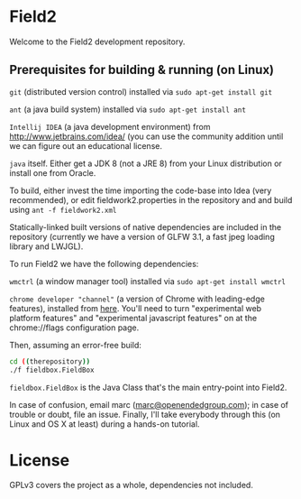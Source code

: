 # Field2

Welcome to the Field2 development repository.

## Prerequisites for building & running (on Linux)

```git``` (distributed version control) installed via ```sudo apt-get install git```

```ant``` (a java build system) installed via ```sudo apt-get install ant```

```Intellij IDEA``` (a java development environment) from http://www.jetbrains.com/idea/ (you can use the community addition until we can figure out an educational license.

```java``` itself. Either get a JDK 8 (not a JRE 8) from your Linux distribution or install one from Oracle.

To build, either invest the time importing the code-base into Idea (very recommended), or edit fieldwork2.properties in the repository and and build using ```ant -f fieldwork2.xml```

Statically-linked built versions of native dependencies are included in the repository (currently we have a version of GLFW 3.1, a fast jpeg loading library and LWJGL).

To run Field2 we have the following dependencies:

```wmctrl``` (a window manager tool) installed via ```sudo apt-get install wmctrl```

```chrome developer "channel"``` (a version of Chrome with leading-edge features), installed from [here](https://www.google.com/chrome/browser/?platform=linux&extra=devchannel). You'll need to turn "experimental web platform features" and "experimental javascript features" on at the chrome://flags configuration page.

Then, assuming an error-free build:

```bash
cd ((therepository))
./f fieldbox.FieldBox
```

```fieldbox.FieldBox``` is the Java Class that's the main entry-point into Field2. 
 
In case of confusion, email marc (marc@openendedgroup.com); in case of trouble or doubt, file an issue. Finally, I'll take everybody through this (on Linux and OS X at least) during a hands-on tutorial.  

# License

GPLv3 covers the project as a whole, dependencies not included.

